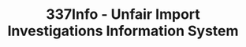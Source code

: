 ---
bigquery: https://console.cloud.google.com/bigquery?p=patents-public-data&d=usitc_investigations&page=dataset&project=sheets-management-319211
citation: US International Trade Commission 337Info Unfair Import Investigations Information
  System
contributors: US International Trade Comission
cost: None
description: US International Trade Commission 337Info Unfair Import Investigations
  Information System contains data on investigations done under Section 337. Section
  337 declares the infringement of certain statutory intellectual property rights
  and other forms of unfair competition in import trade to be unlawful practices.
  Most Section 337 investigations involve allegations of patent or registered trademark
  infringement.
documentation: FAQ and tutorial available on the site
last_edit: 04/13/2022, 10:29:41
location: https://pubapps2.usitc.gov/337external/
maintained_by: US International Trade Comission
schema_fields:
- htsNumbers
- investigationType
- scheduledStartDateEvidHear
- startDateMarkmanHearing
- issueDateOtherNonFinal
- internalRemand
- actualStartDateEvidHear
- copyrightNumbers
- finalIdOnViolationIssue
- finalIdOnViolationDue
- scheduledEndDateEvidHear
- actualEndDateEvidHear
- dateOfPublicationFrNotice
- currentStatus
- endDateMarkmanHearing
- finalDetNoViolation
- markmanHearing
- patentNumbers
- ouiiAttorney
- publication_number
- patentNumber
- respondent
- trademarkNumbers
- aljAssigned
- currentActiveALJ
- teoReliefGranted
- id
- investigationNo
- teoProceedingInvolved
- docketNo
- cafcAppeals
- teoIdDueDate
- lastUpdated
- invUnfairAct
- dateCreated
- dateComplaintFiled
- complainant
- investigationTermDate
- gcAttorney
- finalDetViolation
- ouiiParticipation
- targetDate
- teoIdIssueDate
- title
shortname: unfair_import_investigations
tags:
- import
- legal
- trade
timeframe: 2008-2021 (prior to 2008 downloadable as a JSON file)
title: 337Info - Unfair Import Investigations Information System
uuid: 2721f5ec-e599-4890-9265-9706719fc71e
---